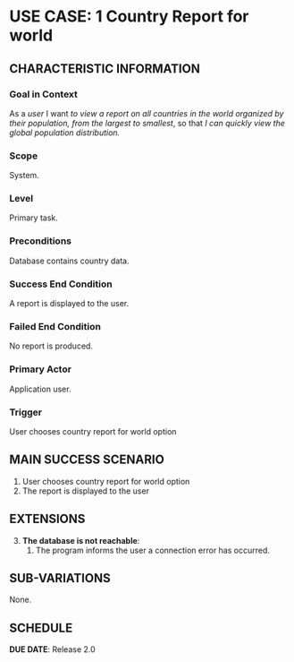 # USE CASE: 1 Country Report for world

## CHARACTERISTIC INFORMATION

### Goal in Context

As a *user* I want *to view a report on all countries in the world organized by their population, from the largest to smallest*, so that *I can quickly view the global population distribution.*

### Scope

System.

### Level

Primary task.

### Preconditions

Database contains country data.

### Success End Condition

A report is displayed to the user.

### Failed End Condition

No report is produced.

### Primary Actor

Application user.

### Trigger

User chooses country report for world option

## MAIN SUCCESS SCENARIO

1. User chooses country report for world option
2. The report is displayed to the user

## EXTENSIONS

3. **The database is not reachable**:
    1. The program informs the user a connection error has occurred.

## SUB-VARIATIONS

None.

## SCHEDULE

**DUE DATE**: Release 2.0
